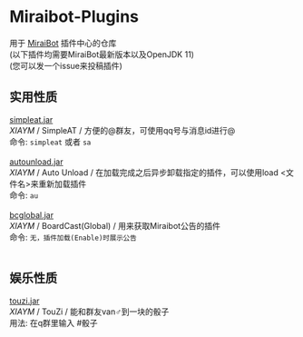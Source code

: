 # Miraibot-Plugins
用于 [MiraiBot](https://github.com/1689295608/Miraibot/) 插件中心的仓库<br>
(以下插件均需要MiraiBot最新版本以及OpenJDK 11)<br>
(您可以发一个issue来投稿插件)

## 实用性质
[simpleat.jar](https://xiaym-gh.github.io/miraibot-plugins/simpleat.jar)<br>
*XIAYM* / SimpleAT / 方便的@群友，可使用qq号与消息id进行@<br>
命令: `simpleat` 或者 `sa`<br><br>
[autounload.jar](https://xiaym-gh.github.io/miraibot-plugins/autounload.jar)<br>
*XIAYM* / Auto Unload / 在加载完成之后异步卸载指定的插件，可以使用load <文件名>来重新加载插件<br>
命令: `au`<br><br>
[bcglobal.jar](https://xiaym-gh.github.io/miraibot-plugins/bcglobal.jar)<br>
*XIAYM* / BoardCast(Global) / 用来获取Miraibot公告的插件<br>
命令: `无，插件加载(Enable)时展示公告`<br><br>

## 娱乐性质
[touzi.jar](https://xiaym-gh.github.io/miraibot-plugins/touzi.jar)<br>
*XIAYM* / TouZi / 能和群友van♂到一块的骰子<br>
用法: 在q群里输入 #骰子<br><br>
